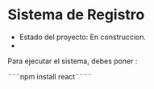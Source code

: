 <h1> Sistema de Registro </h1>

- Estado del proyecto: En construccion.
- 
Para ejecutar el sistema, debes poner :


¨¨¨npm install react¨¨¨¨
